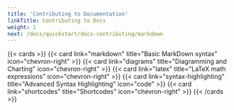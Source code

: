 ```yaml
---
title: 'Contributing to Documentation'
linkTitle: Contributing to Docs
weight: 1
next: /docs/quickstart/docs-contributing/markdown
---
```

{{< cards >}}
  {{< card link="markdown" title="Basic MarkDown syntax" icon="chevron-right" >}}
  {{< card link="diagrams" title="Diagramming and Charting" icon="chevron-right" >}}
  {{< card link="latex" title="LaTeX math expressions" icon="chevron-right" >}}
  {{< card link="syntax-highlighting" title="Advanced Syntax Highlighting" icon="code" >}}
  {{< card link="shortcodes" title="Shortcodes" icon="chevron-right" >}}
{{< /cards >}}